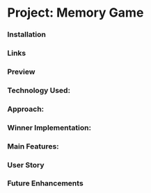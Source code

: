 # Project: Memory Game
### Installation
### Links
### Preview
### Technology Used:
### Approach:
### Winner Implementation:
### Main Features:
### User Story
### Future Enhancements
